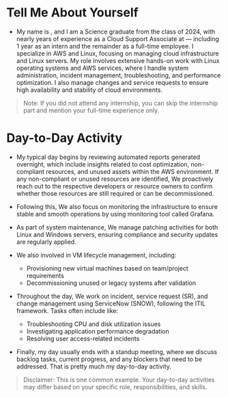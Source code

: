 # Tell Me About Yourself

- My name is <Your Name>, and I am a Science graduate from the class of 2024, with nearly <Experienc in years> years of experience as a Cloud Support Associate at <Your Company Name> — including 1 year as an intern and the remainder as a full-time employee. I specialize in AWS and Linux, focusing on managing cloud infrastructure and Linux servers. My role involves extensive hands-on work with Linux operating systems and AWS services, where I handle system administration, incident management, troubleshooting, and performance optimization. I also manage changes and service requests to ensure high availability and stability of cloud environments.

> Note: If you did not attend any internship, you can skip the internship part and mention your full-time experience only.

# Day-to-Day Activity

- My typical day begins by reviewing automated reports generated overnight, which include insights related to cost optimization, non-compliant resources, and unused assets within the AWS environment. If any non-compliant or unused resources are identified, We proactively reach out to the respective developers or resource owners to confirm whether those resources are still required or can be decommissioned.

- Following this, We also focus on monitoring the infrastructure to ensure stable and smooth operations by using monitoring tool called Grafana.

- As part of system maintenance, We manage patching activities for both Linux and Windows servers, ensuring compliance and security updates are regularly applied.

- We also involved in VM lifecycle management, including:
  * Provisioning new virtual machines based on team/project requirements
  * Decommissioning unused or legacy systems after validation

- Throughout the day, We work on incident, service request (SR), and change management using ServiceNow (SNOW), following the ITIL framework. Tasks often include like:

  * Troubleshooting CPU and disk utilization issues
  * Investigating application performance degradation
  * Resolving user access-related incidents

- Finally, my day usually ends with a standup meeting, where we discuss backlog tasks, current progress, and any blockers that need to be addressed. That is pretty much my day-to-day activity.


> Disclaimer: This is one common example. Your day-to-day activities may differ based on your specific role, responsibilities, and skills.